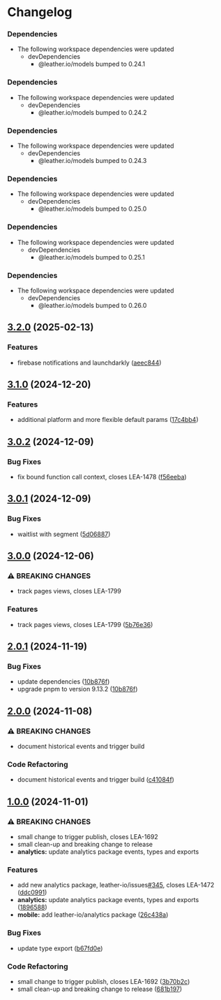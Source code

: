 # Changelog

### Dependencies

* The following workspace dependencies were updated
  * devDependencies
    * @leather.io/models bumped to 0.24.1

### Dependencies

* The following workspace dependencies were updated
  * devDependencies
    * @leather.io/models bumped to 0.24.2

### Dependencies

* The following workspace dependencies were updated
  * devDependencies
    * @leather.io/models bumped to 0.24.3

### Dependencies

* The following workspace dependencies were updated
  * devDependencies
    * @leather.io/models bumped to 0.25.0

### Dependencies

* The following workspace dependencies were updated
  * devDependencies
    * @leather.io/models bumped to 0.25.1

### Dependencies

* The following workspace dependencies were updated
  * devDependencies
    * @leather.io/models bumped to 0.26.0

## [3.2.0](https://github.com/leather-io/mono/compare/@leather.io/analytics-v3.1.3...@leather.io/analytics-v3.2.0) (2025-02-13)


### Features

* firebase notifications and launchdarkly ([aeec844](https://github.com/leather-io/mono/commit/aeec84451c31d08023af6253f4a1d50b6c06b8b5))

## [3.1.0](https://github.com/leather-io/mono/compare/@leather.io/analytics-v3.0.4...@leather.io/analytics-v3.1.0) (2024-12-20)


### Features

* additional platform and more flexible default params ([17c4bb4](https://github.com/leather-io/mono/commit/17c4bb42e5566387e70312249667698af3433687))

## [3.0.2](https://github.com/leather-io/mono/compare/@leather.io/analytics-v3.0.1...@leather.io/analytics-v3.0.2) (2024-12-09)


### Bug Fixes

* fix bound function call context, closes LEA-1478 ([f56eeba](https://github.com/leather-io/mono/commit/f56eeba192c192a2cd61d279adea41572117d61f))

## [3.0.1](https://github.com/leather-io/mono/compare/@leather.io/analytics-v3.0.0...@leather.io/analytics-v3.0.1) (2024-12-09)


### Bug Fixes

* waitlist with segment ([5d06887](https://github.com/leather-io/mono/commit/5d0688736eaad07f0ae30433b5b572e15587b0f5))

## [3.0.0](https://github.com/leather-io/mono/compare/@leather.io/analytics-v2.0.1...@leather.io/analytics-v3.0.0) (2024-12-06)


### ⚠ BREAKING CHANGES

* track pages views, closes LEA-1799

### Features

* track pages views, closes LEA-1799 ([5b76e36](https://github.com/leather-io/mono/commit/5b76e36e2f53230caa4e208880cb686154d68250))

## [2.0.1](https://github.com/leather-io/mono/compare/@leather.io/analytics-v2.0.0...@leather.io/analytics-v2.0.1) (2024-11-19)


### Bug Fixes

* update dependencies ([10b876f](https://github.com/leather-io/mono/commit/10b876f0fdb1ebcb49eb02add0b8d42a6e0aeae6))
* upgrade pnpm to version 9.13.2 ([10b876f](https://github.com/leather-io/mono/commit/10b876f0fdb1ebcb49eb02add0b8d42a6e0aeae6))

## [2.0.0](https://github.com/leather-io/mono/compare/@leather.io/analytics-v1.0.0...@leather.io/analytics-v2.0.0) (2024-11-08)


### ⚠ BREAKING CHANGES

* document historical events and trigger build

### Code Refactoring

* document historical events and trigger build ([c41084f](https://github.com/leather-io/mono/commit/c41084f01eaa8217ed99845220c6b251549c11b4))

## [1.0.0](https://github.com/leather-io/mono/compare/@leather.io/analytics-v0.0.1...@leather.io/analytics-v1.0.0) (2024-11-01)


### ⚠ BREAKING CHANGES

* small change to trigger publish, closes LEA-1692
* small clean-up and breaking change to release
* **analytics:** update analytics package events, types and exports

### Features

* add new analytics package, leather-io/issues[#345](https://github.com/leather-io/mono/issues/345), closes LEA-1472 ([ddc0991](https://github.com/leather-io/mono/commit/ddc099114135b276bb9db0275517bb3d8cf9344f))
* **analytics:** update analytics package events, types and exports ([1896588](https://github.com/leather-io/mono/commit/18965886c5cb7cf090cfcad8890116c2390577f8))
* **mobile:** add leather-io/analytics package ([26c438a](https://github.com/leather-io/mono/commit/26c438a48c32b11ff3e8b626f3b71c9f19025319))


### Bug Fixes

* update type export ([b67fd0e](https://github.com/leather-io/mono/commit/b67fd0ec0a15b8b762a9daa4937c174a2ed3ff19))


### Code Refactoring

* small change to trigger publish, closes LEA-1692 ([3b70b2c](https://github.com/leather-io/mono/commit/3b70b2c5740f30cbe595c0247898e5f412470e2a))
* small clean-up and breaking change to release ([681b197](https://github.com/leather-io/mono/commit/681b1972b4fff420c0bd104d839de80f1ecca90b))
